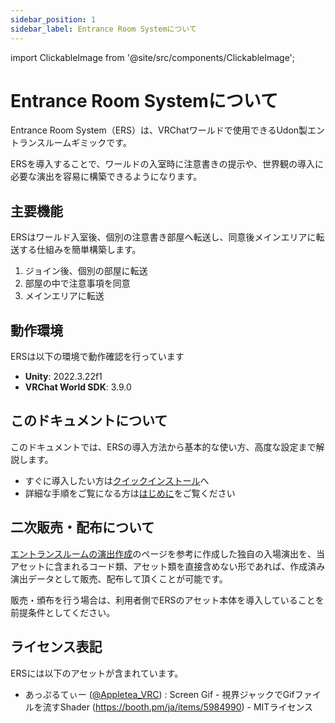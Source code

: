 ```yaml
---
sidebar_position: 1
sidebar_label: Entrance Room Systemについて
---
```


import ClickableImage from '@site/src/components/ClickableImage';

# Entrance Room Systemについて

Entrance Room System（ERS）は、VRChatワールドで使用できるUdon製エントランスルームギミックです。

ERSを導入することで、ワールドの入室時に注意書きの提示や、世界観の導入に必要な演出を容易に構築できるようになります。

<ClickableImage src="/img/ers-preview.png" alt="ERS Preview" />

## 主要機能

ERSはワールド入室後、個別の注意書き部屋へ転送し、同意後メインエリアに転送する仕組みを簡単構築します。

1. ジョイン後、個別の部屋に転送
2. 部屋の中で注意事項を同意
3. メインエリアに転送

## 動作環境

ERSは以下の環境で動作確認を行っています

- **Unity**: 2022.3.22f1
- **VRChat World SDK**: 3.9.0

## このドキュメントについて

このドキュメントでは、ERSの導入方法から基本的な使い方、高度な設定まで解説します。

- すぐに導入したい方は[クイックインストール](/docs/quick-installation)へ
- 詳細な手順をご覧になる方は[はじめに](/docs/getting-started)をご覧ください

## 二次販売・配布について

[エントランスルームの演出作成](/docs/entrance-room-effects)のページを参考に作成した独自の入場演出を、当アセットに含まれるコード類、アセット類を直接含めない形であれば、作成済み演出データとして販売、配布して頂くことが可能です。

販売・頒布を行う場合は、利用者側でERSのアセット本体を導入していることを前提条件としてください。

## ライセンス表記

ERSには以下のアセットが含まれています。

- あっぷるてぃー ([\@Appletea_VRC](https://x.com/Appletea_VRC)) : Screen Gif - 視界ジャックでGifファイルを流すShader (https://booth.pm/ja/items/5984990) - MITライセンス
